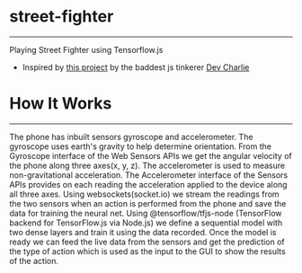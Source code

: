 # street-fighter

---

Playing Street Fighter using Tensorflow.js

- Inspired by [this project](https://github.com/charliegerard/gestures-ml-js) by the baddest js tinkerer [Dev Charlie](https://github.com/charliegerard/gestures-ml-js)

# How It Works

---

The phone has inbuilt sensors gyroscope and accelerometer. The gyroscope uses earth's gravity to help determine orientation. From the Gyroscope interface of the Web Sensors APIs we get the angular velocity of the phone along three axes(x, y, z). The accelerometer is used to measure non-gravitational acceleration. The Accelerometer interface of the Sensors APIs provides on each reading the acceleration applied to the device along all three axes. Using websockets(socket.io) we stream the readings from the two sensors when an action is performed from the phone and save the data for training the neural net. Using @tensorflow/tfjs-node (TensorFlow backend for TensorFlow.js via Node.js) we define a sequential model with two dense layers and train it using the data recorded. Once the model is ready we can feed the live data from the sensors and get the prediction of the type of action which is used as the input to the GUI to show the results of the action.
